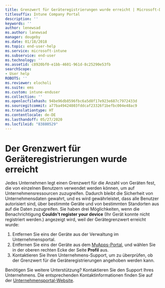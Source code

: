 ```yaml
---
title: Grenzwert für Geräteregistrierungen wurde erreicht | Microsoft-Dokumentation
titlesuffix: Intune Company Portal
description: ''
keywords: ''
author: lenewsad
ms.author: lanewsad
manager: dougeby
ms.date: 01/18/2018
ms.topic: end-user-help
ms.service: microsoft-intune
ms.subservice: end-user
ms.technology: ''
ms.assetid: c8920bf0-e1bb-4601-961d-8c25290e53fb
searchScope:
- User help
ROBOTS: ''
ms.reviewer: elocholi
ms.suite: ems
ms.custom: intune-enduser
ms.collection: ''
ms.openlocfilehash: 94be96db8596fbc6a5d8f17e923e687c7972433d
ms.sourcegitcommit: a77ba49424803fddcaf23326f1befbc004e48ac9
ms.translationtype: HT
ms.contentlocale: de-DE
ms.lasthandoff: 05/27/2020
ms.locfileid: "83880529"
---
```

# <a name="the-limit-of-devices-you-can-register-has-been-reached"></a>Der Grenzwert für Geräteregistrierungen wurde erreicht

Jedes Unternehmen legt einen Grenzwert für die Anzahl von Geräten fest, die von einzelnen Benutzern verwendet werden können, um auf Unternehmensressourcen zuzugreifen. Dadurch bleibt die Sicherheit von Unternehmensdaten gewahrt, und es wird gewährleistet, dass alle Benutzer autorisiert sind, über bestimmte Geräte und von bestimmten Standorten aus auf die Daten zuzugreifen. Sie haben drei Möglichkeiten, wenn die Benachrichtigung **Couldn't register your device** (Ihr Gerät konnte nicht registriert werden.) angezeigt wird, weil der Gerätegrenzwert erreicht wurde:

1. Entfernen Sie eins der Geräte aus der Verwaltung im Unternehmensportal. 
2. Entfernen Sie eins der Geräte aus dem [MyApps-Portal](https://myapps.microsoft.com), und wählen Sie in der oberen rechten Ecke der Seite **Profil** aus. 
3. Kontaktieren Sie Ihren Unternehmens-Support, um zu überprüfen, ob der Grenzwert für die Geräteregistrierungen angehoben werden kann.

Benötigen Sie weitere Unterstützung? Kontaktieren Sie den Support Ihres Unternehmens. Die entsprechenden Kontaktinformationen finden Sie auf der [Unternehmensportal-Website](https://go.microsoft.com/fwlink/?linkid=2010980).
